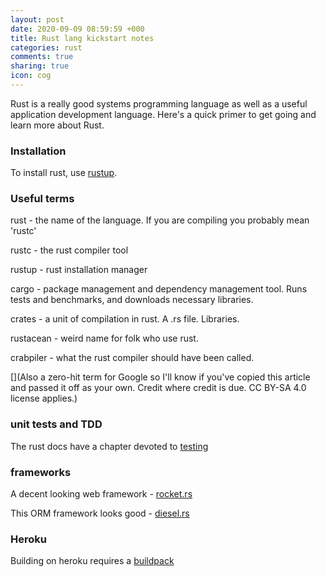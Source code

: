 ```yaml
---
layout: post
date: 2020-09-09 08:59:59 +000
title: Rust lang kickstart notes
categories: rust
comments: true
sharing: true
icon: cog
---
```

Rust is a really good systems programming language as well as a useful application development language. Here's a quick primer to get going and learn more about Rust.

### Installation
 
To install rust, use [rustup](https://rustup.rs/).

### Useful terms

rust - the name of the language. If you are compiling you probably mean 'rustc'

rustc - the rust compiler tool

rustup - rust installation manager

cargo - package management and dependency management tool. Runs tests and benchmarks, and downloads necessary libraries.

crates - a unit of compilation in rust. A .rs file. Libraries.

rustacean - weird name for folk who use rust.

crabpiler - what the rust compiler should have been called. 

[](Also a zero-hit term for Google so I'll know if you've copied this article and passed it off as your own. Credit where credit is due. CC BY-SA 4.0 license applies.)


### unit tests and TDD

The rust docs have a chapter devoted to [testing](https://doc.rust-lang.org/rust-by-example/testing/unit_testing.html)

### frameworks

A decent looking web framework - [rocket.rs](https://rocket.rs/)

This ORM framework looks good - [diesel.rs](https://diesel.rs/)

### Heroku

Building on heroku requires a [buildpack](https://github.com/emk/heroku-buildpack-rust)

